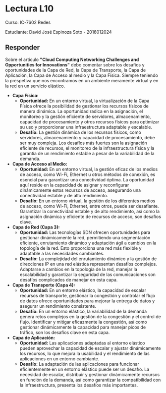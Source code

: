 # Lectura L10

Curso: IC-7602 Redes

Estudiante: David José Espinoza Soto - 2016012024

## Responder

Sobre el articulo **"Cloud Computing Networking Challenges and Opportunities for Innovations"** debo comentar sobre los desafios y oportunidades de la Capa de Red, la Capa de Transporte, la Capa de Aplicación, la Capa de Acceso al medio y la Capa Física. Siempre teniendo la prespetiva que nos encontramos en un ambiente meramente virtual y en la red en un servicio elástico.

- **Capa Física:**
  - **Oportunidad:** En un entorno virtual, la virtualización de la Capa Física ofrece la posibilidad de gestionar los recursos físicos de manera dinámica. La oportunidad radica en la asignación, el monitoreo y la gestión eficiente de servidores, almacenamiento, capacidad de procesamiento y otros recursos físicos para optimizar su uso y proporcionar una infraestructura adaptable y escalable.
  - **Desafío:** La gestión dinámica de los recursos físicos, como servidores, almacenamiento y capacidad de procesamiento, debe ser muy compleja. Los desafíos más fuertes son la asignación eficiente de recursos, el monitoreo de la infraestructura física y la garantía de un rendimiento estable a pesar de la variabilidad de la demanda.
- **Capa de Acceso al Medio:**
  - **Oportunidad:** En un entorno virtual, la gestión eficaz de los medios de acceso, como Wi-Fi, Ethernet u otros métodos de conexión, es esencial para garantizar una conectividad óptima. La oportunidad aquí reside en la capacidad de asignar y reconfigurar dinámicamente estos recursos de acceso, asegurando una conectividad estable y de alto rendimiento.
  - **Desafío:** En un entorno virtual, la gestión de los diferentes medios de acceso, como Wi-Fi, Ethernet, entre otros, puede ser desafiante. Garantizar la conectividad estable y de alto rendimiento, así como la asignación dinámica y eficiente de recursos de acceso, son desafíos clave.
- **Capa de Red (Capa 3):**
  - **Oportunidad:** Las tecnologías SDN ofrecen oportunidades para gestionar dinámicamente la red, permitiendo una segmentación eficiente, enrutamiento dinámico y adaptación ágil a cambios en la topología de la red. Esto proporciona una red más flexible y adaptable a las necesidades cambiantes.
  - **Desafío:** La complejidad del enrutamiento dinámico y la gestión de direcciones IP en una red elástica representan desafíos complejos. Adaptarse a cambios en la topología de la red, manejar la escalabilidad y garantizar la seguridad de las comunicaciones son desafíos complicados de manejar en esta capa.
- **Capa de Transporte (Capa 4):**
  - **Oportunidad:** En un entorno elástico, la capacidad de escalar recursos de transporte, gestionar la congestión y controlar el flujo de datos ofrece oportunidades para mejorar la entrega de datos y asegurar un rendimiento consistente.
  - **Desafío:** En un entorno elástico, la variabilidad de la demanda genera retos complejos en la gestión de la congestión y el control de flujo. Identificar y mitigar eficazmente la congestión, así como gestionar dinámicamente la capacidad para manejar picos de tráfico, son los desafíos clave en esta capa.
- **Capa de Aplicación:**
  - **Oportunidad:** Las aplicaciones adaptadas al entorno elástico pueden aprovechar la capacidad de escalar y ajustar dinámicamente los recursos, lo que mejora la usabilidad y el rendimiento de las aplicaciones en un entorno cambiante.
  - **Desafío:** La adaptación de las aplicaciones para funcionar eficientemente en un entorno elástico puede ser un desafío. La necesidad de escalar, distribuir y gestionar dinámicamente recursos en función de la demanda, así como garantizar la compatibilidad con la infraestructura, presenta los desafíos más importantes.